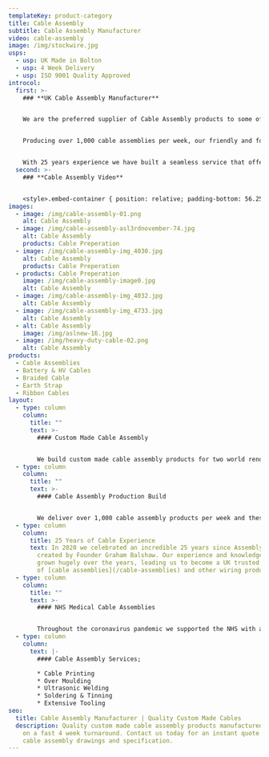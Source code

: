 ```yaml
---
templateKey: product-category
title: Cable Assembly
subtitle: Cable Assembly Manufacturer
video: cable-assembly
image: /img/stockwire.jpg
usps:
  - usp: UK Made in Bolton
  - usp: 4 Week Delivery
  - usp: ISO 9001 Quality Approved
introcol:
  first: >-
    ### **UK Cable Assembly Manufacturer**


    We are the preferred supplier of Cable Assembly products to some of the worlds leading manufacturers including; Aston Martin, Siemens and Vodafone.


    Producing over 1,000 cable assemblies per week, our friendly and focused team of 70 are fully trained on all cable assembly production processes including; crimping, soldering, tinning and understanding acceptable tolerances set by the customer.


    With 25 years experience we have built a seamless service that offers customers a cable assembly solution, supporting them with design & development and delivering on a fast and flexible turnaround.
  second: >-
    ### **Cable Assembly Video**


    <style>.embed-container { position: relative; padding-bottom: 56.25%; height: 0; overflow: hidden; max-width: 100%; } .embed-container iframe, .embed-container object, .embed-container embed { position: absolute; top: 0; left: 0; width: 100%; height: 100%; }</style><div class='embed-container'><iframe src='https://www.youtube.com/embed/JM9UP2GiQ_M?loop=1&playlist=JM9UP2GiQ_M' frameborder='0' allowfullscreen></iframe></div>
images:
  - image: /img/cable-assembly-01.png
    alt: Cable Assembly
  - image: /img/cable-assembly-asl3rdnovember-74.jpg
    alt: Cable Assembly
    products: Cable Preperation
  - image: /img/cable-assembly-img_4030.jpg
    alt: Cable Assembly
    products: Cable Preperation
  - products: Cable Preperation
    image: /img/cable-assembly-image0.jpg
    alt: Cable Assembly
  - image: /img/cable-assembly-img_4032.jpg
    alt: Cable Assembly
  - image: /img/cable-assembly-img_4733.jpg
    alt: Cable Assembly
  - alt: Cable Assembly
    image: /img/aslnew-16.jpg
  - image: /img/heavy-duty-cable-02.png
    alt: Cable Assembly
products:
  - Cable Assemblies
  - Battery & HV Cables
  - Braided Cable
  - Earth Strap
  - Ribbon Cables
layout:
  - type: column
    column:
      title: ""
      text: >-
        #### Custom Made Cable Assembly


        We build custom made cable assembly products for two world renowned manufacturers, Aston Martin and Brompton Bicycle. Their supply chain required our technical expertise to create the most cost-effective solution for their application. Working with leading brands for over 25 years has broadened our knowledge and expertise on [cable assemblies](/cable-assemblies) which has opening opportunities in other Industries across the globe.
  - type: column
    column:
      title: ""
      text: >-
        #### Cable Assembly Production Build


        We deliver over 1,000 cable assembly products per week and these are shipped worldwide to Industries including; Automotive, Medical, Security and Test & Measurement. Based in our large and lively Bolton factory, our cable assembly production is set up for fast turnaround and accurate manufacture.
  - type: column
    column:
      title: 25 Years of Cable Experience
      text: In 2020 we celebrated an incredible 25 years since Assembly Solutions was
        created by Founder Graham Balshaw. Our experience and knowledge has
        grown hugely over the years, leading us to become a UK trusted supplier
        of [cable assemblies](/cable-assemblies) and other wiring products.
  - type: column
    column:
      title: ""
      text: >-
        #### NHS Medical Cable Assemblies


        Throughout the coronavirus pandemic we supported the NHS with a range cable assembly products for medical equipment. These included; cable assemblies for covid testing apparatus, hospital bed cables, sterilisation[](www.assembly-solutions.com/cable-assemblies) [cable assemblies](/cable-assemblies)[](www.assembly-solutions.com/cable-assemblies) and ventilation equipment cables. It has been an extremely challenging time and we're proud our of team that put in extra over time every week to show their support in helping hospitals all across the world.
  - type: column
    column:
      text: |-
        #### Cable Assembly Services;

        * Cable Printing
        * Over Moulding
        * Ultrasonic Welding
        * Soldering & Tinning
        * Extensive Tooling
seo:
  title: Cable Assembly Manufacturer | Quality Custom Made Cables
  description: Quality custom made cable assembly products manufactured in the UK
    on a fast 4 week turnaround. Contact us today for an instant quote on your
    cable assembly drawings and specification.
---
```

